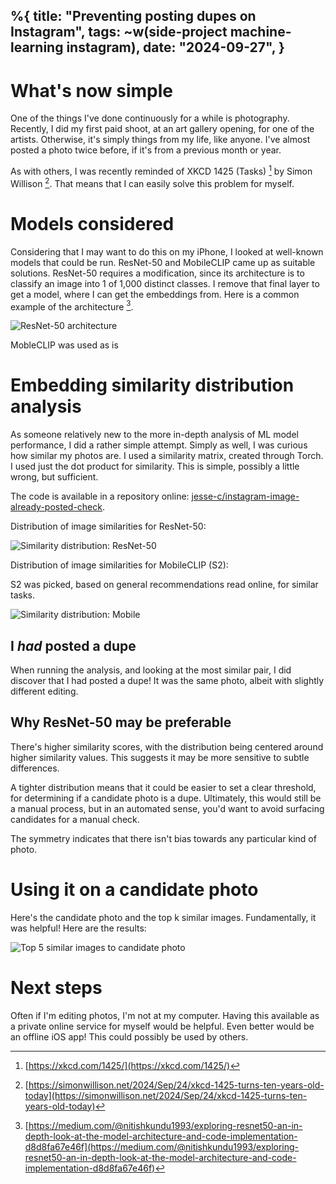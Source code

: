 %{
    title: "Preventing posting dupes on Instagram",
    tags: ~w(side-project machine-learning instagram),
    date: "2024-09-27",
}
---
# What's now simple

One of the things I've done continuously for a while is photography. Recently, I did my first paid shoot, at an art gallery opening, for one of the artists. Otherwise, it's simply things from my life, like anyone. I've almost posted a photo twice before, if it's from a previous month or year.

As with others, I was recently reminded of XKCD 1425 (Tasks) [^1] by Simon Willison [^2]. That means that I can easily solve this problem for myself.

# Models considered

Considering that I may want to do this on my iPhone, I looked at well-known models that could be run. ResNet-50 and MobileCLIP came up as suitable solutions. ResNet-50 requires a modification, since its architecture is to classify an image into 1 of 1,000 distinct classes. I remove that final layer to get a model, where I can get the embeddings from. Here is a common example of the architecture [^3].

![ResNet-50 architecture](/images/blog/resnet-50.jpg)

MobleCLIP was used as is

# Embedding similarity distribution analysis

As someone relatively new to the more in-depth analysis of ML model performance, I did a rather simple attempt. Simply as well, I was curious how similar my photos are. I used a similarity matrix, created through Torch. I used just the dot product for similarity. This is simple, possibly a little wrong, but sufficient.

The code is available in a repository online: [jesse-c/instagram-image-already-posted-check](https://github.com/jesse-c/instagram-image-already-posted-check).

Distribution of image similarities for ResNet-50:

![Similarity distribution: ResNet-50](/images/blog/instagram_dupe_check_similarity_distribution_resnet50.png)

Distribution of image similarities for MobileCLIP (S2):

S2 was picked, based on general recommendations read online, for similar tasks.

![Similarity distribution: Mobile](/images/blog/instagram_dupe_check_similarity_distribution_mobileclip.png)

## I _had_ posted a dupe

When running the analysis, and looking at the most similar pair, I did discover that I had posted a dupe! It was the same photo, albeit with slightly different editing.

## Why ResNet-50 may be preferable

There's higher similarity scores, with the distribution being centered around higher similarity values. This suggests it may be more sensitive to subtle differences.

A tighter distribution means that it could be easier to set a clear threshold, for determining if a candidate photo is a dupe. Ultimately, this would still be a manual process, but in an automated sense, you'd want to avoid surfacing candidates for a manual check.

The symmetry indicates that there isn't bias towards any particular kind of photo.

# Using it on a candidate photo

Here's the candidate photo and the top k similar images. Fundamentally, it was helpful! Here are the results:

![Top 5 similar images to candidate photo](/images/blog/instagram-embeddings-check-dupe.jpg)

# Next steps

Often if I'm editing photos, I'm not at my computer. Having this available as a private online service for myself would be helpful. Even better would be an offline iOS app! This could possibly be used by others.

[^1]: [https://xkcd.com/1425/](https://xkcd.com/1425/)

[^2]: [https://simonwillison.net/2024/Sep/24/xkcd-1425-turns-ten-years-old-today](https://simonwillison.net/2024/Sep/24/xkcd-1425-turns-ten-years-old-today)

[^3]: [https://medium.com/@nitishkundu1993/exploring-resnet50-an-in-depth-look-at-the-model-architecture-and-code-implementation-d8d8fa67e46f](https://medium.com/@nitishkundu1993/exploring-resnet50-an-in-depth-look-at-the-model-architecture-and-code-implementation-d8d8fa67e46f)
